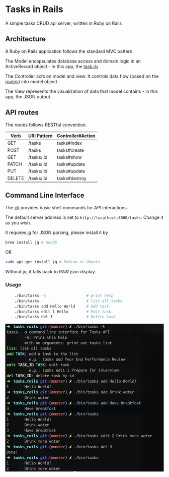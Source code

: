 # Tasks in Rails

A simple tasks CRUD api server, written in Ruby on Rails

## Architecture

A Ruby on Rails application follows the standard MVC pattern.

The Model encapsulates database access and domain logic in an ActiveRecord object - in this app, the [task.rb](app/models/task.rb)

The Controller acts on model and view. It controls data flow (based on the [routes](config/routes.rb)) into model object.

The View represents the visualization of data that model contains - in this app, the JSON output.

## API routes

The routes follows RESTful convention.

| Verb   | URI Pattern | Controller#Action |
|--------|-------------|-------------------|
| GET    | /tasks      | tasks#index       |
| POST   | /tasks      | tasks#create      |
| GET    | /tasks/:id  | tasks#show        |
| PATCH  | /tasks/:id  | tasks#update      |
| PUT    | /tasks/:id  | tasks#update      |
| DELETE | /tasks/:id  | tasks#destroy     |

## Command Line Interface

The [cli](bin/tasks) provides basic shell commands for API interactions.

The default server address is set to `http://localhost:3000/tasks`. Change it as you wish.

It requires [jq](https://stedolan.github.io/jq/) for JSON parsing, please install it by

```sh
brew install jq # macOS
```

OR

```sh
sudo apt-get install jq # Debian or Ubuntu
```

Without jq, it falls back to RAW json display.

### Usage

```sh
    ./bin/tasks -h                  # print help
    ./bin/tasks                     # list all tasks
    ./bin/tasks add Hello World     # Add task
    ./bin/tasks edit 1 Hello        # Edit task
    ./bin/tasks del 1               # Delete task
```

![cli screenshot](cli_screenshot.png)
